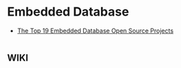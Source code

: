 # Embedded Database

- [The Top 19 Embedded Database Open Source Projects](https://awesomeopensource.com/projects/embedded-database)

```c#


```

## WIKI

